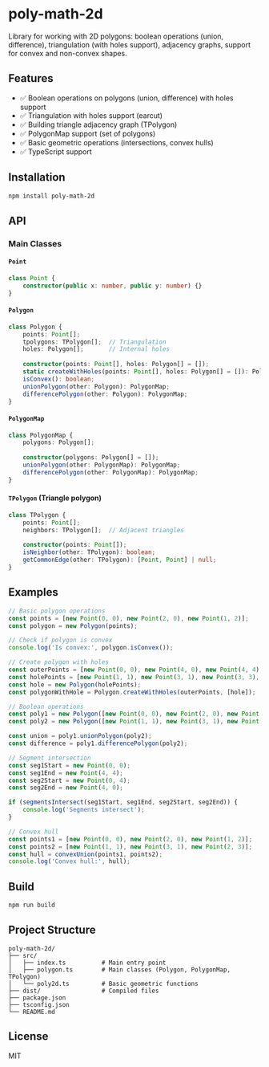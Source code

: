 # poly-math-2d

Library for working with 2D polygons: boolean operations (union, difference), triangulation (with holes support), adjacency graphs, support for convex and non-convex shapes.

## Features
- ✅ Boolean operations on polygons (union, difference) with holes support
- ✅ Triangulation with holes support (earcut)
- ✅ Building triangle adjacency graph (TPolygon)
- ✅ PolygonMap support (set of polygons)
- ✅ Basic geometric operations (intersections, convex hulls)
- ✅ TypeScript support

## Installation
```bash
npm install poly-math-2d
```

## API

### Main Classes

#### `Point`
```ts
class Point {
    constructor(public x: number, public y: number) {}
}
```

#### `Polygon`
```ts
class Polygon {
    points: Point[];
    tpolygons: TPolygon[];  // Triangulation
    holes: Polygon[];       // Internal holes
    
    constructor(points: Point[], holes: Polygon[] = []);
    static createWithHoles(points: Point[], holes: Polygon[] = []): Polygon; // Holes support via earcut
    isConvex(): boolean;
    unionPolygon(other: Polygon): PolygonMap;
    differencePolygon(other: Polygon): PolygonMap;
}
```

#### `PolygonMap`
```ts
class PolygonMap {
    polygons: Polygon[];
    
    constructor(polygons: Polygon[] = []);
    unionPolygon(other: PolygonMap): PolygonMap;
    differencePolygon(other: PolygonMap): PolygonMap;
}
```

#### `TPolygon` (Triangle polygon)
```ts
class TPolygon {
    points: Point[];
    neighbors: TPolygon[];  // Adjacent triangles
    
    constructor(points: Point[]);
    isNeighbor(other: TPolygon): boolean;
    getCommonEdge(other: TPolygon): [Point, Point] | null;
}
```

## Examples

```ts
// Basic polygon operations
const points = [new Point(0, 0), new Point(2, 0), new Point(1, 2)];
const polygon = new Polygon(points);

// Check if polygon is convex
console.log('Is convex:', polygon.isConvex());

// Create polygon with holes
const outerPoints = [new Point(0, 0), new Point(4, 0), new Point(4, 4), new Point(0, 4)];
const holePoints = [new Point(1, 1), new Point(3, 1), new Point(3, 3), new Point(1, 3)];
const hole = new Polygon(holePoints);
const polygonWithHole = Polygon.createWithHoles(outerPoints, [hole]);

// Boolean operations
const poly1 = new Polygon([new Point(0, 0), new Point(2, 0), new Point(1, 2)]);
const poly2 = new Polygon([new Point(1, 1), new Point(3, 1), new Point(2, 3)]);

const union = poly1.unionPolygon(poly2);
const difference = poly1.differencePolygon(poly2);

// Segment intersection
const seg1Start = new Point(0, 0);
const seg1End = new Point(4, 4);
const seg2Start = new Point(0, 4);
const seg2End = new Point(4, 0);

if (segmentsIntersect(seg1Start, seg1End, seg2Start, seg2End)) {
    console.log('Segments intersect');
}

// Convex hull
const points1 = [new Point(0, 0), new Point(2, 0), new Point(1, 2)];
const points2 = [new Point(1, 1), new Point(3, 1), new Point(2, 3)];
const hull = convexUnion(points1, points2);
console.log('Convex hull:', hull);
```

## Build

```bash
npm run build
```

## Project Structure

```
poly-math-2d/
├── src/
│   ├── index.ts          # Main entry point
│   ├── polygon.ts        # Main classes (Polygon, PolygonMap, TPolygon)
│   └── poly2d.ts         # Basic geometric functions
├── dist/                 # Compiled files
├── package.json
├── tsconfig.json
└── README.md
```

## License
MIT 